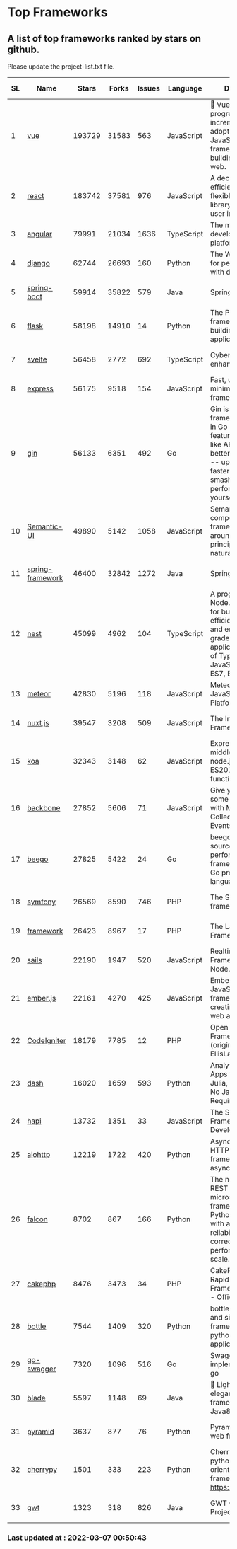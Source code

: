 # Top Frameworks
## A list of top frameworks ranked by stars on github.  
Please update the project-list.txt file.

| SL| Name  | Stars| Forks| Issues | Language | Description | Last Commit |
| --| ------| -----| ---- | ------ | -------- | ----------- | ----------- |
| 1 | [vue](https://github.com/vuejs/vue) | 193729 | 31583 | 563 | JavaScript | 🖖 Vue.js is a progressive, incrementally-adoptable JavaScript framework for building UI on the web. | 2022-02-22 18:38:12 |
| 2 | [react](https://github.com/facebook/react) | 183742 | 37581 | 976 | JavaScript | A declarative, efficient, and flexible JavaScript library for building user interfaces. | 2022-03-04 19:38:46 |
| 3 | [angular](https://github.com/angular/angular) | 79991 | 21034 | 1636 | TypeScript | The modern web developer’s platform | 2022-03-04 23:25:09 |
| 4 | [django](https://github.com/django/django) | 62744 | 26693 | 160 | Python | The Web framework for perfectionists with deadlines. | 2022-03-04 11:55:37 |
| 5 | [spring-boot](https://github.com/spring-projects/spring-boot) | 59914 | 35822 | 579 | Java | Spring Boot | 2022-03-04 17:56:40 |
| 6 | [flask](https://github.com/pallets/flask) | 58198 | 14910 | 14 | Python | The Python micro framework for building web applications. | 2022-03-01 16:49:14 |
| 7 | [svelte](https://github.com/sveltejs/svelte) | 56458 | 2772 | 692 | TypeScript | Cybernetically enhanced web apps | 2022-03-06 15:46:48 |
| 8 | [express](https://github.com/expressjs/express) | 56175 | 9518 | 154 | JavaScript | Fast, unopinionated, minimalist web framework for node. | 2022-03-01 04:41:41 |
| 9 | [gin](https://github.com/gin-gonic/gin) | 56133 | 6351 | 492 | Go | Gin is a HTTP web framework written in Go (Golang). It features a Martini-like API with much better performance -- up to 40 times faster. If you need smashing performance, get yourself some Gin. | 2022-02-14 06:39:57 |
| 10 | [Semantic-UI](https://github.com/Semantic-Org/Semantic-UI) | 49890 | 5142 | 1058 | JavaScript | Semantic is a UI component framework based around useful principles from natural language. | 2018-10-21 20:59:02 |
| 11 | [spring-framework](https://github.com/spring-projects/spring-framework) | 46400 | 32842 | 1272 | Java | Spring Framework | 2022-03-06 16:52:21 |
| 12 | [nest](https://github.com/nestjs/nest) | 45099 | 4962 | 104 | TypeScript | A progressive Node.js framework for building efficient, scalable, and enterprise-grade server-side applications on top of TypeScript & JavaScript (ES6, ES7, ES8) 🚀 | 2022-03-03 12:33:59 |
| 13 | [meteor](https://github.com/meteor/meteor) | 42830 | 5196 | 118 | JavaScript | Meteor, the JavaScript App Platform | 2022-03-01 17:45:48 |
| 14 | [nuxt.js](https://github.com/nuxt/nuxt.js) | 39547 | 3208 | 509 | JavaScript | The Intuitive Vue(2) Framework | 2021-12-17 13:20:07 |
| 15 | [koa](https://github.com/koajs/koa) | 32343 | 3148 | 62 | JavaScript | Expressive middleware for node.js using ES2017 async functions | 2022-03-01 16:12:01 |
| 16 | [backbone](https://github.com/jashkenas/backbone) | 27852 | 5606 | 71 | JavaScript | Give your JS App some Backbone with Models, Views, Collections, and Events | 2022-02-26 00:31:21 |
| 17 | [beego](https://github.com/beego/beego) | 27825 | 5422 | 24 | Go | beego is an open-source, high-performance web framework for the Go programming language. | 2022-03-05 10:05:33 |
| 18 | [symfony](https://github.com/symfony/symfony) | 26569 | 8590 | 746 | PHP | The Symfony PHP framework | 2022-03-06 11:37:55 |
| 19 | [framework](https://github.com/laravel/framework) | 26423 | 8967 | 17 | PHP | The Laravel Framework. | 2022-03-06 16:36:43 |
| 20 | [sails](https://github.com/balderdashy/sails) | 22190 | 1947 | 520 | JavaScript | Realtime MVC Framework for Node.js | 2022-01-14 23:55:08 |
| 21 | [ember.js](https://github.com/emberjs/ember.js) | 22161 | 4270 | 425 | JavaScript | Ember.js - A JavaScript framework for creating ambitious web applications | 2022-03-04 22:05:41 |
| 22 | [CodeIgniter](https://github.com/bcit-ci/CodeIgniter) | 18179 | 7785 | 12 | PHP | Open Source PHP Framework (originally from EllisLab) | 2022-03-03 13:29:55 |
| 23 | [dash](https://github.com/plotly/dash) | 16020 | 1659 | 593 | Python | Analytical Web Apps for Python, R, Julia, and Jupyter. No JavaScript Required. | 2022-03-02 14:51:20 |
| 24 | [hapi](https://github.com/hapijs/hapi) | 13732 | 1351 | 33 | JavaScript | The Simple, Secure Framework Developers Trust | 2022-03-02 14:32:29 |
| 25 | [aiohttp](https://github.com/aio-libs/aiohttp) | 12219 | 1722 | 420 | Python | Asynchronous HTTP client/server framework for asyncio and Python | 2022-03-02 10:26:09 |
| 26 | [falcon](https://github.com/falconry/falcon) | 8702 | 867 | 166 | Python | The no-nonsense REST API and microservices framework for Python developers, with a focus on reliability, correctness, and performance at scale. | 2022-03-01 13:09:57 |
| 27 | [cakephp](https://github.com/cakephp/cakephp) | 8476 | 3473 | 34 | PHP | CakePHP: The Rapid Development Framework for PHP - Official Repository | 2022-03-05 02:11:15 |
| 28 | [bottle](https://github.com/bottlepy/bottle) | 7544 | 1409 | 320 | Python | bottle.py is a fast and simple micro-framework for python web-applications. | 2022-03-01 21:05:57 |
| 29 | [go-swagger](https://github.com/go-swagger/go-swagger) | 7320 | 1096 | 516 | Go | Swagger 2.0 implementation for go | 2022-02-26 04:22:24 |
| 30 | [blade](https://github.com/lets-blade/blade) | 5597 | 1148 | 69 | Java | :rocket: Lightning fast and elegant mvc framework for Java8 | 2020-03-22 13:39:23 |
| 31 | [pyramid](https://github.com/Pylons/pyramid) | 3637 | 877 | 76 | Python | Pyramid - A Python web framework | 2022-02-07 05:45:49 |
| 32 | [cherrypy](https://github.com/cherrypy/cherrypy) | 1501 | 333 | 223 | Python | CherryPy is a pythonic, object-oriented HTTP framework.      https://cherrypy.dev | 2022-02-14 20:44:10 |
| 33 | [gwt](https://github.com/gwtproject/gwt) | 1323 | 318 | 826 | Java | GWT Open Source Project | 2022-02-10 23:35:12 |

### Last updated at : 2022-03-07 00:50:43
